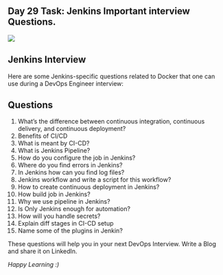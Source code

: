 ## Day 29 Task: Jenkins Important interview Questions.

 <p><img src="https://user-images.githubusercontent.com/115981550/215283081-1c77ac18-4825-49d1-8727-7f0940846fff.png" /></p>
 

## Jenkins Interview
 Here are some Jenkins-specific questions related to Docker that one can use during a DevOps Engineer interview:
 
## Questions

1. What’s the difference between continuous integration, continuous delivery, and continuous deployment?
2. Benefits of CI/CD
3. What is meant by CI-CD?
4. What is Jenkins Pipeline?
5. How do you configure the job in Jenkins?
6. Where do you find errors in Jenkins?
7. In Jenkins how can you find log files?
8. Jenkins workflow and write a script for this workflow?
9. How to create continuous deployment in Jenkins?
10. How build job in Jenkins?
11. Why we use pipeline in Jenkins? 
12. Is Only Jenkins enough for automation?
13. How will you handle secrets?
14. Explain diff stages in CI-CD setup
15. Name some of the plugins in Jenkin?



These questions will help you in your next DevOps Interview.
Write a Blog and share it on LinkedIn.

*Happy Learning :)*
